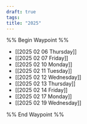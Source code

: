 ```yaml
---
draft: true
tags:
title: "2025"
---
```


%% Begin Waypoint %%

- [[2025 02 06 Thursday]]
- [[2025 02 07 Friday]]
- [[2025 02 10 Monday]]
- [[2025 02 11 Tuesday]]
- [[2025 02 12 Wednesday]]
- [[2025 02 13 Thursday]]
- [[2025 02 14 Friday]]
- [[2025 02 17 Monday]]
- [[2025 02 19 Wednesday]]

%% End Waypoint %%
